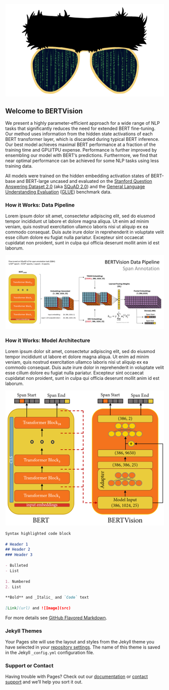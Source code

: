 <img src="./images/bertvision.png" />

## Welcome to BERTVision

We present a highly parameter-efficient approach for a wide range of NLP tasks that significantly reduces the need for extended BERT fine-tuning. Our method uses information from the hidden state activations of each BERT transformer layer, which is discarded during typical BERT inference. Our best model achieves maximal BERT performance at a fraction of the training time and GPU/TPU expense. Performance is further improved by ensembling our model with BERT’s predictions. Furthermore, we find that near optimal performance can be achieved for some NLP tasks using less training data. 

All models were trained on the hidden embedding activation states of BERT-base and BERT-large uncased and evaluated on the [Stanford Question Answering Dataset 2.0](https://rajpurkar.github.io/SQuAD-explorer/) (aka [SQuAD 2.0](https://rajpurkar.github.io/SQuAD-explorer/)) and the [General Language Understanding Evaluation](https://gluebenchmark.com/) ([GLUE](https://gluebenchmark.com/)) benchmark data.

### How it Works: Data Pipeline

Lorem ipsum dolor sit amet, consectetur adipiscing elit, sed do eiusmod tempor incididunt ut labore et dolore magna aliqua. Ut enim ad minim veniam, quis nostrud exercitation ullamco laboris nisi ut aliquip ex ea commodo consequat. Duis aute irure dolor in reprehenderit in voluptate velit esse cillum dolore eu fugiat nulla pariatur. Excepteur sint occaecat cupidatat non proident, sunt in culpa qui officia deserunt mollit anim id est laborum.

<img src="./images/Data_Pipeline_Span_Annotation.png" />

### How it Works: Model Architecture

Lorem ipsum dolor sit amet, consectetur adipiscing elit, sed do eiusmod tempor incididunt ut labore et dolore magna aliqua. Ut enim ad minim veniam, quis nostrud exercitation ullamco laboris nisi ut aliquip ex ea commodo consequat. Duis aute irure dolor in reprehenderit in voluptate velit esse cillum dolore eu fugiat nulla pariatur. Excepteur sint occaecat cupidatat non proident, sunt in culpa qui officia deserunt mollit anim id est laborum.

<img src="./images/BERTVision_QA_Model.png" />





```markdown
Syntax highlighted code block

# Header 1
## Header 2
### Header 3

- Bulleted
- List

1. Numbered
2. List

**Bold** and _Italic_ and `Code` text

[Link](url) and ![Image](src)
```

For more details see [GitHub Flavored Markdown](https://guides.github.com/features/mastering-markdown/).

### Jekyll Themes

Your Pages site will use the layout and styles from the Jekyll theme you have selected in your [repository settings](https://github.com/cbenge509/BERTVision/settings). The name of this theme is saved in the Jekyll `_config.yml` configuration file.

### Support or Contact

Having trouble with Pages? Check out our [documentation](https://docs.github.com/categories/github-pages-basics/) or [contact support](https://support.github.com/contact) and we’ll help you sort it out.
